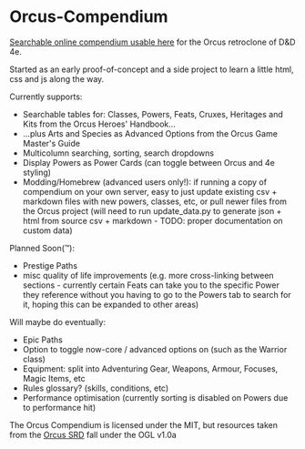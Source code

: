 # Orcus-Compendium
[Searchable online compendium usable here](https://hokaze.github.io/Orcus-Compendium/compendium.html) for the Orcus retroclone of D&D 4e.

Started as an early proof-of-concept and a side project to learn a little html, css and js along the way.

Currently supports:
- Searchable tables for: Classes, Powers, Feats, Cruxes, Heritages and Kits from the Orcus Heroes' Handbook...
- ...plus Arts and Species as Advanced Options from the Orcus Game Master's Guide
- Multicolumn searching, sorting, search dropdowns
- Display Powers as Power Cards (can toggle between Orcus and 4e styling)
- Modding/Homebrew (advanced users only!): if running a copy of compendium on your own server, easy to just update existing csv + markdown files with new powers, classes, etc, or pull newer files from the Orcus project (will need to run update_data.py to generate json + html from source csv + markdown - TODO: proper documentation on custom data)

Planned Soon(™):
- Prestige Paths
- misc quality of life improvements (e.g. more cross-linking between sections - currently certain Feats can take you to the specific Power they reference without you having to go to the Powers tab to search for it, hoping this can be expanded to other areas)

Will maybe do eventually:
- Epic Paths
- Option to toggle now-core / advanced options on (such as the Warrior class)
- Equipment: split into Adventuring Gear, Weapons, Armour, Focuses, Magic Items, etc
- Rules glossary? (skills, conditions, etc)
- Performance optimisation (currently sorting is disabled on Powers due to performance hit)



The Orcus Compendium is licensed under the MIT, but resources taken from the [Orcus SRD](https://github.com/Sanglorian/orcus) fall under the OGL v1.0a
